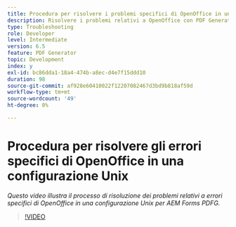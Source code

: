 ```yaml
---
title: Procedura per risolvere i problemi specifici di OpenOffice in una configurazione Unix
description: Risolvere i problemi relativi a OpenOffice con PDF Generator durante l'installazione di UNIX.
type: Troubleshooting
role: Developer
level: Intermediate
version: 6.5
feature: PDF Generator
topic: Development
index: y
exl-id: bc86dda1-18a4-474b-a8ec-d4e7f15ddd10
duration: 98
source-git-commit: af928e60410022f12207082467d3bd9b818af59d
workflow-type: tm+mt
source-wordcount: '49'
ht-degree: 0%

---
```


# Procedura per risolvere gli errori specifici di OpenOffice in una configurazione Unix

*Questo video illustra il processo di risoluzione dei problemi relativi a errori specifici di OpenOffice in una configurazione Unix per AEM Forms PDFG.*

>[!VIDEO](https://video.tv.adobe.com/v/335551?quality=12&learn=on)
